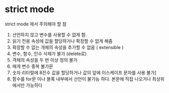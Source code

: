 # strict mode

strict mode 에서 주의해야 할 점

1. 선언하지 않고 변수를 사용할 수 없게 함.
2. 읽기 전용 속성에 값을 할당하거나 확장할 수 없게 해줌 
3. 확장할 수 없는 개체의 속성을 추가할 수 없음 ( extensible )
4. 변수, 함수, 인수 삭제가 불가 (delete로)
5. 객체의 속성을 두 번 이상 정의 불가
6. 매게 변수 중복 불가문
7. 숫자 리터럴에 8진수 값을 할당하거나 값의 앞에 이스케이프 문자를 사용 불가]
8. 함수를 for문 이나 블록 내부에서 선언이 불가능 하다. 본문에 직접 나오거나 최상위에서만 가능하다